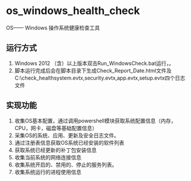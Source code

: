# os_windows_health_check
OS—— Windows 操作系统健康检查工具

## 运行方式

1. Windows 2012 （含）以上版本双击Run_WindowsCheck.bat运行，。
2. 脚本运行完成后会在脚本目录下生成Check_Report_Date.html文件及C:\check_healthsystem.evtx,security.evtx,app.evtx,setup.evtx四个日志文件

## 实现功能

1. 收集OS基本配置，通过调用powershell模块获取系统配置信息（内存，CPU，网卡，磁盘等基础配置信息）
2. 采集OS的系统、应用、更新及安全日志文件。
3. 通过注册表信息获取OS系统已经安装的软件列表
4. 获取系统已经更新的补丁包安装信息
5. 收集当前系统的网络连接信息
6. 收集系统开启的、禁用的、停止的服务列表。
7. 收集系统运行的进程使用信息